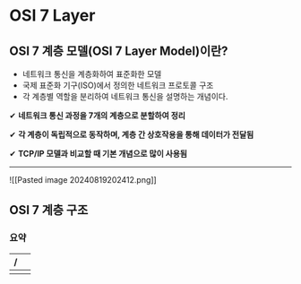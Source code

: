 # OSI 7 Layer

## OSI 7 계층 모델(OSI 7 Layer Model)이란?

- 네트워크 통신을 계층화하여 표준화한 모델
- 국제 표준화 기구(ISO)에서 정의한 네트워크 프로토콜 구조
- 각 계층별 역할을 분리하여 네트워크 통신을 설명하는 개념이다.

✔ **네트워크 통신 과정을 7개의 계층으로 분할하여 정리**

✔ **각 계층이 독립적으로 동작하며, 계층 간 상호작용을 통해 데이터가 전달됨**

✔ **TCP/IP 모델과 비교할 때 기본 개념으로 많이 사용됨**

---

![[Pasted image 20240819202412.png]]

## OSI 7 계층 구조

### 요약

| /   |     |
| --- | --- |
|     |     |
